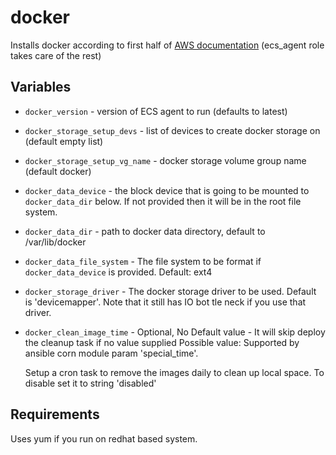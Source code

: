 # docker

Installs docker according to first half of
[AWS documentation](http://docs.aws.amazon.com/AmazonECS/latest/developerguide/ecs-agent-install.html)
(ecs_agent role takes care of the rest)

## Variables

* `docker_version` - version of ECS agent to run (defaults to latest)
* `docker_storage_setup_devs` - list of devices to create docker storage on (default empty list)
* `docker_storage_setup_vg_name` - docker storage volume group name (default docker)
* `docker_data_device` - the block device that is going to be mounted to `docker_data_dir` below.
  If not provided then it will be in the root file system.
* `docker_data_dir` - path to docker data directory, default to /var/lib/docker
* `docker_data_file_system` - The file system to be format if `docker_data_device` is provided. Default: ext4
* `docker_storage_driver` - The docker storage driver to be used. Default is 'devicemapper'. Note that it still has IO bot   tle neck if you use that driver.
* `docker_clean_image_time` - Optional, No Default value - It will skip deploy the cleanup task if no value supplied
  Possible value: Supported by ansible corn module param 'special_time'.

  Setup a cron task to remove the images daily to clean up local space. To disable set it to string 'disabled'


## Requirements

Uses yum if you run on redhat based system.
